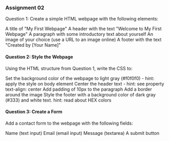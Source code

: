 ### Assignment 02 ###
Question 1: Create a simple HTML webpage with the following elements:

A title of "My First Webpage"
A header with the text "Welcome to My First Webpage"
A paragraph with some introductory text about yourself
An image of your choice (use a URL to an image online)
A footer with the text "Created by [Your Name]"

#### Question 2: Style the Webpage ####

Using the HTML structure from Question 1, write the CSS to:

Set the background color of the webpage to light gray (#f0f0f0) - hint: apply the style on body element
Center the header text - hint: see property text-align: center
Add padding of 10px to the paragraph
Add a border around the image
Style the footer with a background color of dark gray (#333) and white text. hint: read about HEX colors 

#### Question 3: Create a Form ####

Add a contact form to the webpage with the following fields:

Name (text input)
Email (email input)
Message (textarea)
A submit button
